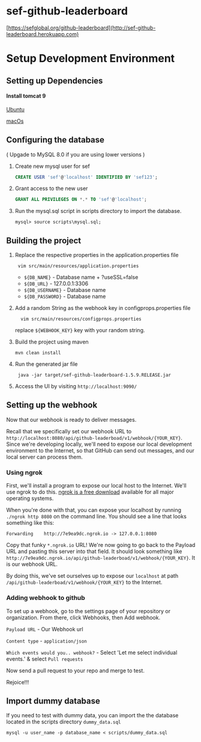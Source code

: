 # sef-github-leaderboard
[https://sefglobal.org/github-leaderboard](http://sef-github-leaderboard.herokuapp.com)

# Setup Development Environment

## Setting up Dependencies

#### Install tomcat 9
[Ubuntu](https://www.digitalocean.com/community/tutorials/install-tomcat-9-ubuntu-1804)

[macOs](https://medium.com/@fahimhossain_16989/installing-apache-tomcat-on-macos-mojave-using-homebrew-28ce039b4b2e)

## Configuring the database

( Upgade to MySQL 8.0 if you are using lower versions )

1. Create new mysql user for sef
    ```sql
    CREATE USER 'sef'@'localhost' IDENTIFIED BY 'sef123';
    ```
2. Grant access to the new user
    ```sql
    GRANT ALL PRIVILEGES ON *.* TO 'sef'@'localhost';
    ```
3. Run the mysql.sql script in scripts directory to import the database.
    ```
    mysql> source scripts\mysql.sql;
    ```

## Building the project

1. Replace the respective properties in the application.properties file
    ```
     vim src/main/resources/application.properties  
    ```
   - `${DB_NAME}` - Database name + ?useSSL=false
   - `${DB_URL}` - 127.0.0.1:3306
   - `${DB_USERNAME}` - Database name 
   - `${DB_PASSWORD}` - Database name 

1. Add a random String as the webhook key in configprops.properties file
   ```
     vim src/main/resources/configprops.properties  
   ```
    replace `${WEBHOOK_KEY}` key with your random string. 
2. Build the project using maven
    ```
    mvn clean install
    ```
3. Run the generated jar file
    ```
     java -jar target/sef-github-leaderboard-1.5.9.RELEASE.jar
    ```
4. Access the UI by visiting `http://localhost:9090/`

## Setting up the webhook

Now that our webhook is ready to deliver messages.   

Recall that we specifically set our webhook URL to `http://localhost:8080/api/github-leaderboad/v1/webhook/{YOUR_KEY}`. 
Since we're developing locally, we'll need to expose our local development environment to the Internet, so that GitHub 
can send out messages, and our local server can process them.

### Using ngrok

First, we'll install a program to expose our local host to the Internet. We'll use ngrok to do this. 
[ngrok is a free download](https://ngrok.com/download) available for all major operating systems.

When you're done with that, you can expose your localhost by running `./ngrok http 8080` on the command line. 
You should see a line that looks something like this:
```
Forwarding    http://7e9ea9dc.ngrok.io -> 127.0.0.1:8080
```

Copy that funky `*.ngrok.io` URL! We're now going to go back to the Payload URL and pasting this server into that field. 
It should look something like `http://7e9ea9dc.ngrok.io/api/github-leaderboad/v1/webhook/{YOUR_KEY}`. It is our webhook 
URL.

By doing this, we've set ourselves up to expose our `localhost` at path `/api/github-leaderboad/v1/webhook/{YOUR_KEY}` 
to the Internet.

### Adding webhook to github

To set up a webhook, go to the settings page of your repository or organization. From there, click Webhooks, 
then Add webhook.

`Payload URL` - Our Webhook url

`Content type` - `application/json`

`Which events would you.. webhook?` - Select 'Let me select individual events.' & select `Pull requests`

Now send a pull request to your repo and merge to test.

Rejoice!!! 


##  Import dummy database

If you need to test with dummy data, you can import the the database located in the scripts directory `dummy_data.sql`
```
mysql -u user_name -p database_name < scripts/dummy_data.sql
```

